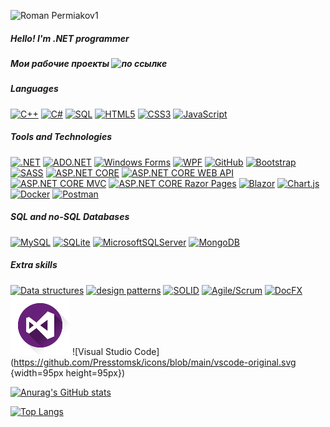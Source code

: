 ![Roman Permiakov1](https://user-images.githubusercontent.com/77540319/144228987-a705f6fc-2d97-4ad0-b65c-6dd94e7d6218.jpg)

##### Hello! I'm .NET programmer

##### Мои рабочие проекты ![по ссылке](https://github.com/stars/Presstomsk/lists/my-stack) 

##### Languages
[![C++](https://img.shields.io/badge/c++-%23DD0031.svg?style=for-the-badge&logo=c%2B%2B&logoColor=white)](https://github.com/Presstomsk)
[![C#](https://img.shields.io/badge/c%23-%23DD0031.svg?style=for-the-badge&logo=c-sharp&logoColor=white)](https://github.com/Presstomsk)
[![SQL](https://img.shields.io/badge/SQL-%23DD0031.svg?style=for-the-badge&logo=mysql&logoColor=white)](https://github.com/Presstomsk)
[![HTML5](https://img.shields.io/badge/html5-%23DD0031.svg?style=for-the-badge&logo=html5&logoColor=white)](https://github.com/Presstomsk)
[![CSS3](https://img.shields.io/badge/css3-%23DD0031.svg?style=for-the-badge&logo=css3&logoColor=white)](https://github.com/Presstomsk)
[![JavaScript](https://img.shields.io/badge/javascript-%23DD0031.svg?style=for-the-badge&logo=javascript&logoColor=%23F7DF1E)](https://github.com/Presstomsk)

##### Tools and Technologies 
[![.NET](https://img.shields.io/badge/.NET-%230170FE?style=for-the-badge&logo=.net&logoColor=white)](https://github.com/Presstomsk)
[![ADO.NET](https://img.shields.io/badge/ADO.NET-%230170FE?style=for-the-badge&logo=c-sharp&logoColor=white)](https://github.com/Presstomsk)
[![Windows Forms](https://img.shields.io/badge/winforms-%230170FE?style=for-the-badge&logo=c-sharp&logoColor=white)](https://github.com/Presstomsk)
[![WPF](https://img.shields.io/badge/WPF-%230170FE?style=for-the-badge&logo=c-sharp&logoColor=white)](https://github.com/Presstomsk)
[![GitHub](https://img.shields.io/badge/github-%230170FE?style=for-the-badge&logo=github&logoColor=white)](https://github.com/Presstomsk)
[![Bootstrap](https://img.shields.io/badge/bootstrap-%230170FE?style=for-the-badge&logo=bootstrap&logoColor=white)](https://github.com/Presstomsk)
[![SASS](https://img.shields.io/badge/SASS-%230170FE?style=for-the-badge&logo=SASS&logoColor=white)](https://github.com/Presstomsk)
[![ASP.NET CORE](https://img.shields.io/badge/ASP.NET&nbsp;CORE-%230170FE?style=for-the-badge&logo=.net&logoColor=white)](https://github.com/Presstomsk)
[![ASP.NET CORE WEB API](https://img.shields.io/badge/ASP.NET&nbsp;CORE&nbsp;WEB&nbsp;API-%230170FE?style=for-the-badge&logo=.net&logoColor=white)](https://github.com/Presstomsk)
[![ASP.NET CORE MVC](https://img.shields.io/badge/ASP.NET&nbsp;CORE&nbsp;MVC-%230170FE?style=for-the-badge&logo=.net&logoColor=white)](https://github.com/Presstomsk)
[![ASP.NET CORE Razor Pages](https://img.shields.io/badge/ASP.NET&nbsp;CORE&nbsp;Razor&nbsp;Pages-%230170FE?style=for-the-badge&logo=.net&logoColor=white)](https://github.com/Presstomsk)
[![Blazor](https://img.shields.io/badge/blazor-%230170FE?style=for-the-badge&logo=blazor&logoColor=white)](https://github.com/Presstomsk)
[![Chart.js](https://img.shields.io/badge/chart.js-%230170FE?style=for-the-badge&logo=chart.js&logoColor=white)](https://github.com/Presstomsk)
[![Docker](https://img.shields.io/badge/docker-%230170FE?style=for-the-badge&logo=docker&logoColor=white)](https://github.com/Presstomsk)
[![Postman](https://img.shields.io/badge/Postman-%230170FE?style=for-the-badge&logo=postman&logoColor=white)](https://github.com/Presstomsk)

##### SQL and no-SQL Databases
[![MySQL](https://img.shields.io/badge/mysql-%23009639.svg?style=for-the-badge&logo=mysql&logoColor=white)](https://github.com/Presstomsk)
[![SQLite](https://img.shields.io/badge/sqlite-%23009639.svg?style=for-the-badge&logo=sqlite&logoColor=white)](https://github.com/Presstomsk)
[![MicrosoftSQLServer](https://img.shields.io/badge/Microsoft%20SQL%20Server-%23009639.svg?style=for-the-badge&logo=microsoft%20sql%20server&logoColor=white)](https://github.com/Presstomsk)
[![MongoDB](https://img.shields.io/badge/MongoDB-%23009639.svg?style=for-the-badge&logo=mongodb&logoColor=white)](https://github.com/Presstomsk)

##### Extra skills
[![Data structures](https://img.shields.io/badge/data%20structures-%23E34F26.svg?style=for-the-badge&logo=&logoColor=white)](https://github.com/Presstomsk)
[![design patterns ](https://img.shields.io/badge/design%20patterns-%23E34F26.svg?style=for-the-badge&logo=&logoColor=white)](https://github.com/Presstomsk)
[![SOLID](https://img.shields.io/badge/solid-%23E34F26.svg?style=for-the-badge&logo=&logoColor=white)](https://github.com/Presstomsk)
[![Agile/Scrum](https://img.shields.io/badge/Scrum-%23E34F26.svg?style=for-the-badge&logo=&logoColor=white)](https://github.com/Presstomsk)
[![DocFX](https://img.shields.io/badge/DocFX-%23E34F26.svg?style=for-the-badge&logo=&logoColor=white)](https://github.com/Presstomsk)
![Microsoft Visual Studio](https://github.com/Presstomsk/icons/blob/main/Microsoft%20Visual%20Studio.png)
![Visual Studio Code](https://github.com/Presstomsk/icons/blob/main/vscode-original.svg {width=95px height=95px})

[![Anurag's GitHub stats](https://github-readme-stats.vercel.app/api?username=Presstomsk)](https://github.com/Presstomsk/github-readme-stats)

[![Top Langs](https://github-readme-stats.vercel.app/api/top-langs/?username=Presstomsk&layout=compact)](https://github.com/Presstomsk/github-readme-stats)
